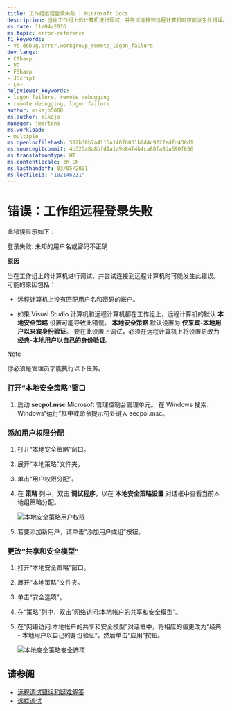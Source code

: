 ```yaml
---
title: 工作组远程登录失败 | Microsoft Docs
description: 当在工作组上的计算机进行调试，并尝试连接到远程计算机时可能发生此错误。
ms.date: 11/04/2016
ms.topic: error-reference
f1_keywords:
- vs.debug.error.workgroup_remote_logon_failure
dev_langs:
- CSharp
- VB
- FSharp
- JScript
- C++
helpviewer_keywords:
- logon failure, remote debugging
- remote debugging, logon failure
author: mikejo5000
ms.author: mikejo
manager: jmartens
ms.workload:
- multiple
ms.openlocfilehash: 582b38b7a4115a140f6031b2d4c9227edfd438d1
ms.sourcegitcommit: 4b323a8a8bfd1a1a9e84f4b4ca88fa8da690f656
ms.translationtype: HT
ms.contentlocale: zh-CN
ms.lasthandoff: 03/05/2021
ms.locfileid: "102146231"
---
```

# <a name="error-workgroup-remote-logon-failure"></a>错误：工作组远程登录失败
此错误显示如下：

 登录失败: 未知的用户名或密码不正确

 **原因**

 当在工作组上的计算机进行调试，并尝试连接到远程计算机时可能发生此错误。 可能的原因包括：

- 远程计算机上没有匹配用户名和密码的帐户。

- 如果 Visual Studio 计算机和远程计算机都在工作组上，远程计算机的默认 **本地安全策略** 设置可能导致此错误。 **本地安全策略** 默认设置为 **仅来宾-本地用户以来宾身份验证**。 要在此设置上调试，必须在远程计算机上将设置更改为 **经典-本地用户以自己的身份验证**。

> [!NOTE]
> 你必须是管理员才能执行以下任务。

### <a name="to-open-the-local-security-policy-window"></a>打开“本地安全策略”窗口

1. 启动 **secpol.msc** Microsoft 管理控制台管理单元。 在 Windows 搜索、Windows“运行”框中或命令提示符处键入 secpol.msc。

### <a name="to-add-user-rights-assignments"></a>添加用户权限分配

1. 打开“本地安全策略”窗口。

2. 展开“本地策略”文件夹。

3. 单击“用户权限分配”。

4. 在 **策略** 列中，双击 **调试程序**，以在 **本地安全策略设置** 对话框中查看当前本地组策略分配。

     ![本地安全策略用户权限](../debugger/media/dbg_err_localsecuritypolicy_userrightsdebugprograms.png "DBG_ERR_LocalSecurityPolicy_UserRightsDebugPrograms")

5. 若要添加新用户，请单击“添加用户或组”按钮。

### <a name="to-change-the-sharing-and-security-model"></a>更改“共享和安全模型”

1. 打开“本地安全策略”窗口。

2. 展开“本地策略”文件夹。

3. 单击“安全选项”。

4. 在“策略”列中，双击“网络访问:本地帐户的共享和安全模型”。

5. 在“网络访问:本地帐户的共享和安全模型”对话框中，将相应的值更改为“经典 - 本地用户以自己的身份验证”，然后单击“应用”按钮。

     ![本地安全策略安全选项](../debugger/media/dbg_err_localsecuritypolicy_securityoptions_networkaccess.png "DBG_ERR_LocalSecurityPolicy_SecurityOptions_NetworkAccess")

## <a name="see-also"></a>请参阅
- [远程调试错误和疑难解答](../debugger/remote-debugging-errors-and-troubleshooting.md)
- [远程调试](../debugger/remote-debugging.md)
